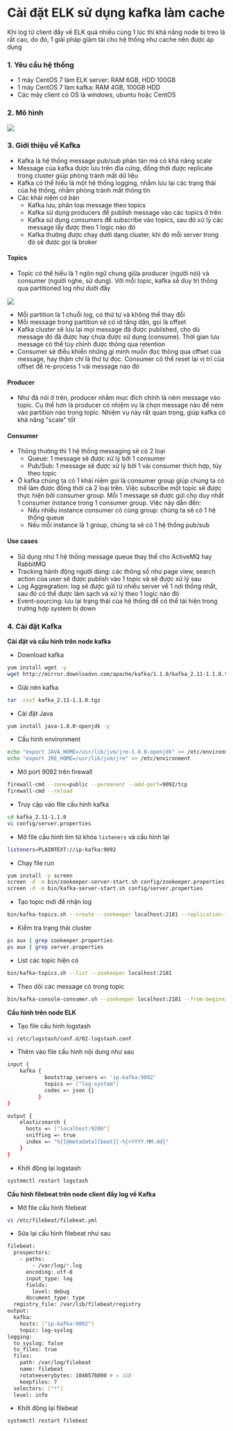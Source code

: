 # Cài đặt ELK sử dụng kafka làm cache

Khi log từ client đẩy về ELK quá nhiều cùng 1 lúc thì khả năng node bị treo là rất cao, do đó, 1 giải pháp giảm tải cho hệ thống như cache nên được áp dụng

### 1. Yêu cầu hệ thống

- 1 máy CentOS 7 làm ELK server: RAM 6GB, HDD 100GB
- 1 máy CentOS 7 làm kafka: RAM 4GB, 100GB HDD
- Các máy client có OS là windows, ubuntu hoặc CentOS

### 2. Mô hình

![](./images/elk_3.png)

### 3. Giới thiệu về Kafka

- Kafka là hệ thống message pub/sub phân tán mà có khả năng scale
- Message của kafka được lưu trên đĩa cứng, đồng thời được replicate trong cluster giúp phòng tránh mất dữ liệu
- Kafka có thể hiểu là một hệ thống logging, nhằm lưu lại các trạng thái của hệ thống, nhằm phòng tránh mất thông tin
- Các khái niệm cơ bản
    - Kafka lưu, phân loại message theo topics
    - Kafka sử dụng producers để publish message vào các topics ở trên
    - Kafka sử dụng consumers để subscribe vào topics, sau đó xử lý các message lấy được theo 1 logic nào đó
    - Kafka thường được chạy dưới dạng cluster, khi đó mỗi server trong đó sẽ được gọi là broker

#### Topics

- Topic có thể hiểu là 1 ngôn ngữ chung giữa producer (người nói) và consumer (người nghe, sử dụng). Với mỗi topic, kafka sẽ duy trì thông qua partitioned log như dưới đây

![](./images/elk_4.png)

- Mỗi partition là 1 chuỗi log, có thứ tự và không thể thay đổi
- Mỗi message trong partition sẽ có id tăng dần, gọi là offset
- Kafka cluster sẽ lưu lại mọi message đã được published, cho dù message đó đã được hay chưa được sử dụng (consume). Thời gian lưu message có thể tùy chỉnh được thông qua retention 
- Consumer sẽ điều khiển những gì mình muốn đọc thông qua offset của message, hay thậm chí là thứ tự đọc. Consumer có thể reset lại vị trí của offset để re-process 1 vài message nào đó

#### Producer

- Như đã nói ở trên, producer nhằm mục đích chính là ném message vào topic. Cụ thể hơn là producer có nhiệm vụ là chọn message nào để ném vào partition nào trong topic. Nhiệm vụ này rất quan trọng, giúp kafka có khả năng "scale" tốt

#### Consumer

- Thông thường thì 1 hệ thống messaging sẽ có 2 loại
    - Queue: 1 message sẽ được xử lý bởi 1 consumer
    - Pub/Sub: 1 message sẽ được xử lý bởi 1 vài consumer thích hợp, tùy theo topic
- Ở kafka chúng ta có 1 khái niệm gọi là consumer group giúp chúng ta có thể làm được đồng thời cả 2 loại trên. Việc subscribe một topic sẽ được thực hiện bởi consumer group. Mỗi 1 message sẽ được gửi cho duy nhất 1 consumer instance trong 1 consumer group. Việc này dẫn đến:
    - Nếu nhiều instance consumer có cùng group: chúng ta sẽ có 1 hệ thống queue
    - Nếu mỗi instance là 1 group, chúng ta sẽ có 1 hệ thống pub/sub

#### Use cases

- Sử dụng như 1 hệ thống message queue thay thế cho ActiveMQ hay RabbitMQ
- Tracking hành động người dùng: các thông số như page view, search action của user sẽ được publish vào 1 topic và sẽ được xử lý sau
- Log Aggregration: log sẽ được gửi từ nhiều server về 1 nơi thống nhất, sau đó có thể được làm sạch và xử lý theo 1 logic nào đó
- Event-sourcing: lưu lại trạng thái của hệ thống để có thể tái hiện trong trường hợp system bị down

### 4. Cài đặt Kafka

**Cài đặt và cấu hình trên node kafka**

- Download kafka

```sh
yum install wget -y
wget http://mirror.downloadvn.com/apache/kafka/1.1.0/kafka_2.11-1.1.0.tgz
```

- Giải nén kafka

```sh
tar -zxvf kafka_2.11-1.1.0.tgz
```

- Cài đặt Java

```sh
yum install java-1.8.0-openjdk -y
```

- Cấu hình environment

```sh
echo "export JAVA_HOME=/usr/lib/jvm/jre-1.8.0-openjdk" >> /etc/environment
echo "export JRE_HOME=/usr/lib/jvm/jre" >> /etc/environment
```

- Mở port 9092 trên firewall

```sh
firewall-cmd --zone=public --permanent --add-port=9092/tcp
firewall-cmd --reload
```

- Truy cập vào file cấu hình kafka

```sh
cd kafka_2.11-1.1.0
vi config/server.properties
```

- Mở file cấu hình tìm từ khóa ```listeners``` và cấu hình lại

```sh
listeners=PLAINTEXT://ip-kafka:9092
```

- Chạy file run

```sh
yum install -y screen
screen -d -m bin/zookeeper-server-start.sh config/zookeeper.properties
screen -d -m bin/kafka-server-start.sh config/server.properties
```

- Tạo topic mới để nhận log

```sh
bin/kafka-topics.sh --create --zookeeper localhost:2181 --replication-factor 1 --partitions 1 --topic log-system
```

- Kiểm tra trạng thái cluster

```sh
ps aux | grep zookeeper.properties
ps aux | grep server.properties
```

- List các topic hiện có 

```sh
bin/kafka-topics.sh --list --zookeeper localhost:2181
```

- Theo dõi các message có trong topic

```sh
bin/kafka-console-consumer.sh --zookeeper localhost:2181 --from-beginning --topic log-system
```

**Cấu hình trên node ELK**

- Tạo file cấu hình logstash

```sh
vi /etc/logstash/conf.d/02-logstash.conf
```

- Thêm vào file cấu hình nội dung như sau

```sh
input {
    kafka {
            bootstrap_servers => 'ip-kafka:9092'
            topics => ["log-system"]
            codec => json {}
          }
}

output {
    elasticsearch {
      hosts => ["localhost:9200"]
      sniffing => true
      index => "%{[@metadata][beat]}-%{+YYYY.MM.dd}"
    }
}
```

- Khởi động lại logstash

```sh
systemctl restart logstash
```

**Cấu hình filebeat trên node client đẩy log về Kafka**

- Mở file cấu hình filebeat

```sh
vi /etc/filebeat/filebeat.yml
```

- Sửa lại cấu hình filebeat như sau

```sh
filebeat:
  prospectors:
    - paths:
        - /var/log/*.log
      encoding: utf-8
      input_type: log
      fields:
        level: debug
      document_type: type
  registry_file: /var/lib/filebeat/registry
output:
  kafka:
    hosts: ["ip-kafka:9092"]
    topic: log-syslog
logging:
  to_syslog: false
  to_files: true
  files:
    path: /var/log/filebeat
    name: filebeat
    rotateeverybytes: 1048576000 # = 1GB
    keepfiles: 7
  selectors: ["*"]
  level: info
```

- Khởi động lại filebeat

```
systemctl restart filebeat
```
